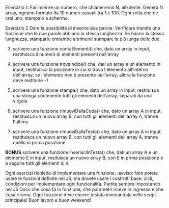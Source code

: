 Esercizio 1:
Fai inserire un numero, che chiameremo N, all’utente.
Genera N array, ognuno formato da 10 numeri casuali tra 1 e 100.
Ogni volta che ne crei uno, stampalo a schermo.

Esercizio 2
Dare la possibilità di inserire due parole.
Verificare tramite una funzione che le due parole abbiano la stessa lunghezza.
Se hanno la stessa lunghezza, stamparle entrambe altrimenti stampare la più lunga delle due.

3. scrivere una funzione contaElementi() che, dato un array in input, restituisca il numero di elementi presenti nell'array

4. scrivere una funzione trovaIndice() che, dati un array e un elemento in input, restituisca la posizione in cui si trova l'elemento all'interno dell'array; se l'elemento non è presente nell'array, allora la funzione deve restituire -1

5. scrivere una funzione stampa() che, dato un array in input, restituisca una stringa contenente tutti gli elementi dell'array, separati da una virgola

6. scrivere una funzione rimuoviDallaCoda() che, dato un array A in input, restituisca un nuovo array B, con tutti gli elementi dell'array A, tranne l'ultimo

7. scrivere una funzione rimuoviDallaTesta() che, dato un array A in input, restituisca un nuovo array B, con tutti gli elementi dell'array A, tranne quello in prima posizione

**BONUS**
scrivere una funzione inserisciInTesta() che, dati un array A e un elemento E in input, resituisca un nuovo array B, con E in prima posizione e a seguire tutti gli elementi di A

Ogni esercizi richiede di implementare una funzione.
:avviso: Non potete usare le funzioni definite nel JS, ma dovete usare i costrutti base: cicli, condizioni per implementare ogni funzionalità.
Partite sempre impostando nel JS Docs che cosa fa la funzione, che parametri riceve in ingresso e che cosa ritorna.
Ogni funzione deve essere testata invocandola nello script principale!
Buon lavoro e buon weekend! 